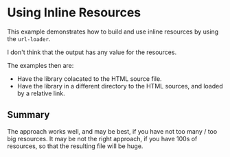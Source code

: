 # Using Inline Resources

This example demonstrates how to build and use inline resources by using the `url-loader`.

I don't think that the output has any value for the resources.

The examples then are:

* Have the library colacated to the HTML source file.
* Have the library in a different directory to the HTML sources, and loaded by a relative link.

## Summary

The approach works well, and may be best, if you have not too many / too big resources. It may be not the right approach, if you have 100s of resources, so that the resulting file will be huge.